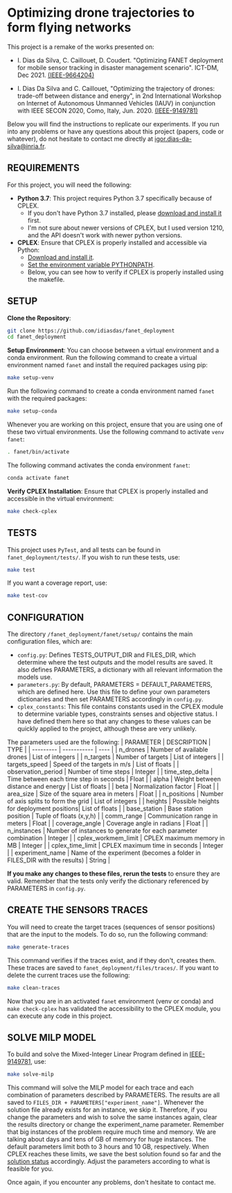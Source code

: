 # Optimizing drone trajectories to form flying networks

This project is a remake of the works presented on:

* I. Dias da Silva, C. Caillouet, D. Coudert. "Optimizing FANET deployment for mobile sensor tracking in disaster management scenario". ICT-DM, Dec 2021.  [(IEEE-9664204)](https://ieeexplore.ieee.org/abstract/document/9664204)

* I. Dias Da Silva and C. Caillouet, "Optimizing the trajectory of drones: trade-off between distance and energy", in 2nd International Workshop on Internet of Autonomous Unmanned Vehicles (IAUV) in conjunction with IEEE SECON 2020, Como, Italy, Jun. 2020.  [(IEEE-9149781)](https://ieeexplore.ieee.org/abstract/document/9149781)

Below you will find the instructions to replicate our experiments. If you run into any problems or have any questions about this project (papers, code or whatever), do not hesitate to contact me directly at [igor.dias-da-silva@inria.fr](mailto:igor.dias-da-silva.inria.fr).

## REQUIREMENTS

For this project, you will need the following:
- **Python 3.7**: This project requires Python 3.7 specifically because of CPLEX.
    - If you don't have Python 3.7 installed, please [download and install it](https://www.python.org/downloads/release/python-3716/) first.
    - I'm not sure about newer versions of CPLEX, but I used version 1210, and the API doesn't work with newer python versions.
- **CPLEX**: Ensure that CPLEX is properly installed and accessible via Python:
    - [Download and install it](https://www.ibm.com/docs/en/icos/20.1.0?topic=cplex-installing).
    - [Set the environment variable PYTHONPATH](https://www.ibm.com/docs/en/icos/20.1.0?topic=cplex-setting-up-python-api).
    - Below, you can see how to verify if CPLEX is properly installed using the makefile.

## SETUP

**Clone the Repository**:
```bash
git clone https://github.com/idiasdas/fanet_deployment
cd fanet_deployment
```

**Setup Environment**:
You can choose between a virtual environment and a conda environment. Run the following command to create a virtual environment named `fanet` and install the required packages using pip:
```bash
make setup-venv
```
Run the following command to create a conda environment named `fanet` with the required packages:
```bash
make setup-conda
```
Whenever you are working on this project, ensure that you are using one of these two virtual environments. Use the following command to activate `venv fanet`:

```bash
. fanet/bin/activate
```

The following command activates the conda environment `fanet`:

```bash
conda activate fanet
```

**Verify CPLEX Installation**:
Ensure that CPLEX is properly installed and accessible in the virtual environment:
```bash
make check-cplex
```

## TESTS
This project uses `PyTest`, and all tests can be found in `fanet_deployment/tests/`. If you wish to run these tests, use:

```bash
make test
```

If you want a coverage report, use:

```bash
make test-cov
```

## CONFIGURATION

The directory `/fanet_deployment/fanet/setup/` contains the main configuration files, which are:
- `config.py`: Defines TESTS_OUTPUT_DIR and FILES_DIR, which determine where the test outputs and the model results are saved. It also defines PARAMETERS, a dictionary with all relevant information the models use.
- `parameters.py`: By default, PARAMETERS = DEFAULT_PARAMETERS, which are defined here. Use this file to define your own parameters dictionaries and then set PARAMETERS accordingly in `config.py`.
- `cplex_constants`: This file contains constants used in the CPLEX module to determine variable types, constraints senses and objective status. I have defined them here so that any changes to these values can be quickly applied to the project, although these are very unlikely.

The parameters used are the following:
| PARAMETER | DESCRIPTION | TYPE |
| --------- | ----------- | ---- |
| n_drones | Number of available drones | List of integers |
| n_targets | Number of targets | List of integers |
| targets_speed | Speed of the targets in m/s | List of floats |
| observation_period | Number of time steps | Integer |
| time_step_delta | Time between each time step in seconds | Float |
| alpha | Weight between distance and energy | List of floats |
| beta | Normalization factor | Float |
| area_size | Size of the square area in meters | Float |
| n_positions | Number of axis splits to form the grid | List of integers |
| heights | Possible heights for deployment positions| List of floats |
| base_station | Base station position | Tuple of floats (x,y,h) |
| comm_range | Communication range in meters | Float |
| coverage_angle | Coverage angle in radians | Float |
| n_instances | Number of instances to generate for each parameter combination | Integer |
| cplex_workmem_limit | CPLEX maximum memory in MB | Integer |
| cplex_time_limit | CPLEX maximum time in seconds | Integer |
| experiment_name | Name of the experiment (becomes a folder in FILES_DIR with the results) | String |

**If you make any changes to these files, rerun the tests** to ensure they are valid. Remember that the tests only verify the dictionary referenced by PARAMETERS in `config.py`.

## CREATE THE SENSORS TRACES

You will need to create the target traces (sequences of sensor positions) that are the input to the models. To do so, run the following command:

```bash
make generate-traces
```

This command verifies if the traces exist, and if they don't, creates them. These traces are saved to `fanet_deployment/files/traces/`. If you want to delete the current traces use the following:

```bash
make clean-traces
```
Now that you are in an activated `fanet` environment (venv or conda) and `make check-cplex` has validated the accessibility to the CPLEX module, you can execute any code in this project.
## SOLVE MILP MODEL

To build and solve the Mixed-Integer Linear Program defined in [IEEE-9149781](https://ieeexplore.ieee.org/abstract/document/9149781), use:

```bash
make solve-milp
```

This command will solve the MILP model for each trace and each combination of parameters described by PARAMETERS. The results are all saved to `FILES_DIR + PARAMETERS["experiment_name"]`. Whenever the solution file already exists for an instance, we skip it.
Therefore, if you change the parameters and wish to solve the same instances again, clear the results directory or change the experiment_name parameter. Remember that big instances of the problem require much time and memory. We are talking about days and tens of GB of memory for huge instances. The default parameters limit both to 3 hours and 10 GB, respectively. When CPLEX reaches these limits, we save the best solution found so far and the [solution status](https://www.ibm.com/docs/en/icos/20.1.0?topic=micclcarm-solution-status-codes-by-number-in-cplex-callable-library-c-api) accordingly. Adjust the parameters according to what is feasible for you. 

Once again, if you encounter any problems, don't hesitate to contact me.


